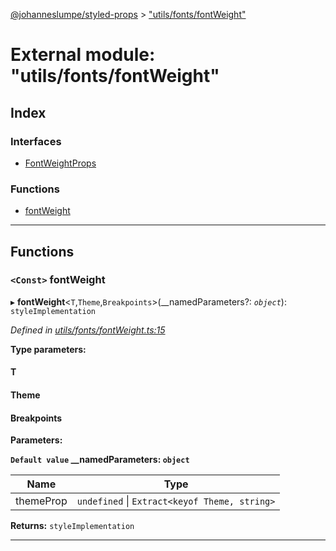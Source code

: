 [@johanneslumpe/styled-props](../README.md) > ["utils/fonts/fontWeight"](../modules/_utils_fonts_fontweight_.md)

# External module: "utils/fonts/fontWeight"

## Index

### Interfaces

* [FontWeightProps](../interfaces/_utils_fonts_fontweight_.fontweightprops.md)

### Functions

* [fontWeight](_utils_fonts_fontweight_.md#fontweight)

---

## Functions

<a id="fontweight"></a>

### `<Const>` fontWeight

▸ **fontWeight**<`T`,`Theme`,`Breakpoints`>(__namedParameters?: *`object`*): `styleImplementation`

*Defined in [utils/fonts/fontWeight.ts:15](https://github.com/johanneslumpe/styled-props/blob/8e709f1/src/utils/fonts/fontWeight.ts#L15)*

**Type parameters:**

#### T 
#### Theme 
#### Breakpoints 
**Parameters:**

**`Default value` __namedParameters: `object`**

| Name | Type |
| ------ | ------ |
| themeProp | `undefined` \| `Extract<keyof Theme, string>` |

**Returns:** `styleImplementation`

___

